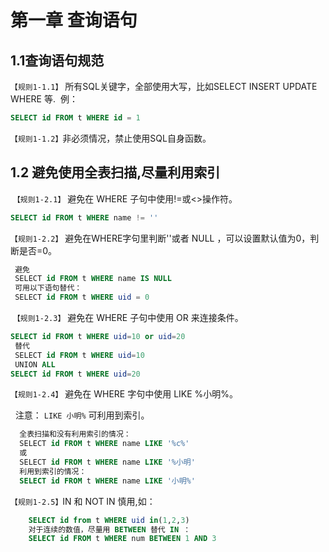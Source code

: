 第一章 查询语句
====

1.1查询语句规范
----
  `【规则1-1.1】` 所有SQL关键字，全部使用大写，比如SELECT INSERT UPDATE WHERE 等.
  例：
  ```sql
  SELECT id FROM t WHERE id = 1
  ```
  `【规则1-1.2】`非必须情况，禁止使用SQL自身函数。

1.2 避免使用全表扫描,尽量利用索引
----
  `【规则1-2.1】` 避免在 WHERE 子句中使用!=或<>操作符。
  ```sql
 SELECT id FROM t WHERE name != ''
  ```
  
  `【规则1-2.2】` 避免在WHERE字句里判断''或者 NULL ，可以设置默认值为0，判断是否=0。
  ```sql
  避免
  SELECT id FROM t WHERE name IS NULL
  可用以下语句替代：
  SELECT id FROM t WHERE uid = 0 
  ```
  `【规则1-2.3】` 避免在 WHERE 子句中使用 OR 来连接条件。
  ```sql
  SELECT id FROM t WHERE uid=10 or uid=20
  替代
  SELECT id FROM t WHERE uid=10
  UNION ALL
  SELECT id FROM t WHERE uid=20
  ```
  
  `【规则1-2.4】` 避免在 WHERE 字句中使用 LIKE %小明%。
  
    注意： `LIKE 小明%` 可利用到索引。
  
```sql
  全表扫描和没有利用索引的情况：
  SELECT id FROM t WHERE name LIKE '%c%'
  或
  SELECT id FROM t WHERE name LIKE '%小明'
  利用到索引的情况：
  SELECT id FROM t WHERE name LIKE '小明%'
```
  
  `【规则1-2.5】`IN 和 NOT IN 慎用,如：

```sql
    SELECT id from t WHERE uid in(1,2,3)
    对于连续的数值，尽量用 BETWEEN 替代 IN ：
    SELECT id FROM t WHERE num BETWEEN 1 AND 3
```

 

